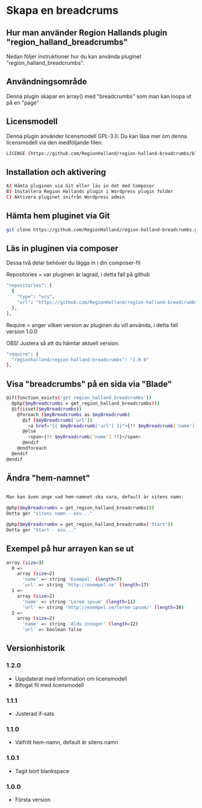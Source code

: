 # Skapa en breadcrums

## Hur man använder Region Hallands plugin "region_halland_breadcrumbs"

Nedan följer instruktioner hur du kan använda pluginet "region_halland_breadcrumbs".


## Användningsområde

Denna plugin skapar en array() med "breadcrumbs" som man kan loopa ut på en "page"


## Licensmodell

Denna plugin använder licensmodell GPL-3.0. Du kan läsa mer om denna licensmodell via den medföljande filen:
```sh
LICENSE (https://github.com/RegionHalland/region-halland-breadcrumbs/blob/master/LICENSE)
```


## Installation och aktivering

```sh
A) Hämta pluginen via Git eller läs in det med Composer
B) Installera Region Hallands plugin i Wordpress plugin folder
C) Aktivera pluginet inifrån Wordpress admin
```


## Hämta hem pluginet via Git

```sh
git clone https://github.com/RegionHalland/region-halland-breadcrumbs.git
```


## Läs in pluginen via composer

Dessa två delar behöver du lägga in i din composer-fil

Repositories = var pluginen är lagrad, i detta fall på github

```sh
"repositories": [
  {
    "type": "vcs",
    "url": "https://github.com/RegionHalland/region-halland-breadcrumbs.git"
  },
],
```
Require = anger vilken version av pluginen du vill använda, i detta fall version 1.0.0

OBS! Justera så att du hämtar aktuell version.

```sh
"require": {
  "regionhalland/region-halland-breadcrumbs": "1.0.0"
},
```


## Visa "breadcrumbs" på en sida via "Blade"

```sh
@if(function_exists('get_region_halland_breadcrumbs'))
  @php($myBreadcrumbs = get_region_halland_breadcrumbs()) 
  @if(isset($myBreadcrumbs))
    @foreach ($myBreadcrumbs as $myBreadcrumb)
      @if ($myBreadcrumb['url'])
        <a href="{{ $myBreadcrumb['url'] }}">{!! $myBreadcrumb['name'] !!}</a>
      @else
        <span>{!! $myBreadcrumb['name'] !!}</span>
      @endif
    @endforeach 
  @endif
@endif
```


## Ändra "hem-namnet"

```sh

Man kan även ange vad hem-namnet ska vara, default är sitens namn:

@php($myBreadcrumbs = get_region_halland_breadcrumbs()) 
Detta ger "sitens namn - osv..."

@php($myBreadcrumbs = get_region_halland_breadcrumbs('Start')) 
Detta ger "Start - osv..."
```


## Exempel på hur arrayen kan se ut

```sh
array (size=3)
  0 => 
    array (size=2)
      'name' => string 'Exempel' (length=7)
      'url' => string 'http://exempel.se' (length=17)
  1 => 
    array (size=2)
      'name' => string 'Lorem ipsum' (length=11)
      'url' => string 'http://exempel.se/lorem-ipsum/' (length=30)
  2 => 
    array (size=2)
      'name' => string 'Aldu integer' (length=12)
      'url' => boolean false
```


## Versionhistorik

### 1.2.0
- Uppdaterat med information om licensmodell
- Bifogat fil med licensmodell

### 1.1.1
- Justerad if-sats

### 1.1.0
- Valfritt hem-namn, default är sitens namn

### 1.0.1
- Tagit bort blankspace

### 1.0.0
- Första version
